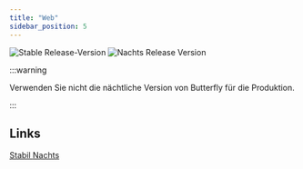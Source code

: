 ```yaml
---
title: "Web"
sidebar_position: 5
---
```


![Stable Release-Version](https://img.shields.io/badge/dynamic/yaml?color=c4840d&label=Stable&query=%24.version&url=https%3A%2F%2Fraw.githubusercontent.com%2FLinwoodCloud%2Fbutterfly%2Fstable%2Fapp%2Fpubspec.yaml&style=for-the-badge) ![Nachts Release Version](https://img.shields.io/badge/dynamic/yaml?color=f7d28c&label=Nightly&query=%24.version&url=https%3A%2F%2Fraw.githubusercontent.com%2FLinwoodCloud%2Fbutterfly%2Fnightly%2Fapp%2Fpubspec.yaml&style=for-the-badge)

:::warning

Verwenden Sie nicht die nächtliche Version von Butterfly für die Produktion.

:::

## Links

<div className="row margin-bottom--lg padding--sm">
<a class="button button--outline button--info button--lg margin--sm" href="https://butterfly.linwood.dev">
  Stabil
</a>
<a class="button button--outline button--danger button--lg margin--sm" href="https://preview.butterfly.linwood.dev">
  Nachts
</a>
</div>
